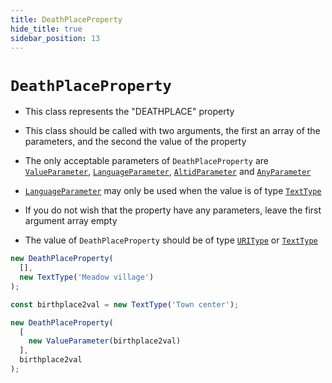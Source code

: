 ```yaml
---
title: DeathPlaceProperty
hide_title: true
sidebar_position: 13
---
```


# `DeathPlaceProperty`

* This class represents the "DEATHPLACE" property

* This class should be called with two arguments, the first an array of the parameters, and the second the value of the property

* The only acceptable parameters of ```DeathPlaceProperty``` are [`ValueParameter`](/documentation/parameters/ValueParameter), [`LanguageParameter`](/documentation/parameters/languageparameter), [`AltidParameter`](/documentation/parameters/altidparameter) and [`AnyParameter`](/documentation/parameters/anyparameter)

* [`LanguageParameter`](/documentation/parameters/languageparameter) may only be used when the value is of type [`TextType`](/documentation/values/texttype-and-textlisttype)

* If you do not wish that the property have any parameters, leave the first argument array empty

* The value of ```DeathPlaceProperty``` should be of type [`URIType`](/documentation/values/uritype) or [`TextType`](/documentation/values/texttype-and-textlisttype)

```js
new DeathPlaceProperty(
  [],
  new TextType('Meadow village')
);

const birthplace2val = new TextType('Town center');

new DeathPlaceProperty(
  [
    new ValueParameter(birthplace2val)
  ],
  birthplace2val
);
```

